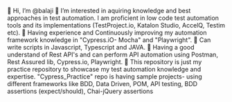 👋 Hi, I’m @balaji
👀 I’m interested in aquiring knowledge and best approaches in test automation.
I am proficient in low code test automation tools and its implementations (TestProject.io, Katalon Studio, AccelQ, Testim etc).
🌱 Having experience and Continuously improving my automation framework knowledge in "Cypress.iO- Mocha" and "Playwright".
🌱 Can write scripts in Javascript, Typescript and JAVA.
🌱 Having a good understand of Rest API's and can perform API automation using Postman, Rest Assured lib, Cypress.io, Playwright.
💞️ This repository is just my practice repository to showcase my test automation knowledge and expertise.
"Cypress_Practice" repo is having sample projects- using different frameworks like BDD, Data Driven, POM, API testing, BDD assertions (expect/should), Chai-jQuery assertions
